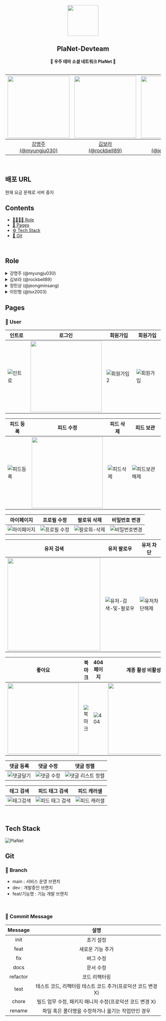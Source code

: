 <div align="center">
  <img src="https://avatars.githubusercontent.com/u/130982389?s=200&v=4" width="100px" height="100px"/>
  <h2>PlaNet-Devteam</h2>
  <b>🚀 우주 테마 소셜 네트워크 PlaNet 🚀</b>
</div>
  <br/>
<div align="center">

| <img src="https://avatars.githubusercontent.com/u/96197310?v=4" width="200px" height="200px"> | <img src="https://avatars.githubusercontent.com/u/52031484?v=4" width="200px" height="200px"> | <img src="https://avatars.githubusercontent.com/u/101001956?v=4" width="200px" height="200px"> | <img src="https://avatars.githubusercontent.com/u/67294348?v=4" width="200px" height="200px"> |
| :-------------------------------------------------------------------------------------------: | :-------------------------------------------------------------------------------------------: | :--------------------------------------------------------------------------------------------: | :-------------------------------------------------------------------------------------------: |
|                   [강명주<br/>(@myungju030)](https://github.com/myungju030)                   |                   [김보라<br/>(@rockbell89)](https://github.com/rockbell89)                   |                 [정민상<br/>(@jeongminsang)](https://github.com/jeongminsang)                  |                      [이민형<br/>(@lsx2003)](https://github.com/lsx2003)                      |

</div>
<br/>

## 배포 URL
현재 요금 문제로 서버 중지

## Contents

- [👨‍👨‍👧‍👦 Role](#role)
- [📃 Pages](#pages)
- [⚙ Tech Stack](#tech-stack)
- [🔗 Git](#git)

<br/>

## Role

<details markdown="1">
  <summary>강명주 (@myungju030)</summary>
  <div>
    <ul>
      <li>공통 컴포넌트</li>
      - 공통으로 사용할 버튼, 모달창 구현
      <li>피드 페이지</li>
      - 피드 생성, 수정 기능 구현<br>
      - 피드 이미지 업로드 구현<br>
      - useMouseDrag 커스텀 훅을 통한 좌우 스크롤 기능 구현
      <li>README.md 작성</li>
    </ul>
  </div>
</details>

<details markdown="1">
  <summary>김보라 (@rockbell89)</summary>
  <div>
    <ul>
      <li> 레이아웃</li>
      - 로그인 상태여부에 따른 레이아웃 구분
      <li> 인트로 & 404 에러</li>
      - 인트로 화면 CSS 애니메이션 적용<br>
      - 404 에러페이지 CSS 애니메이션 적용
      <li> 회원가입 & 로그인</li>
      - 회원가입 및 로그인 기능 구현 <br>
      - useForm 커스텀 훅을 통한 폼 데이터 상태 관리<br>
      - 로그인 시 recoil 및 cookie를 통한 유저정보 상태 관리
      <li> 프로필 페이지</li>
      - 프로필 정보 및 유저별 피드 목록 구현 <br>
      - 프로필 수정 기능 구현<br>
      - 프로필 이미지 업로드  기능 구현
      <li> 기타</li>
      - useInfinityScroll 커스텀 훅 리팩토링 <br>
      - 서버 유저정보 수정 구현<br>
      - 서버 피드 CRUD  구현
    </ul>
  </div>
</details>

<details markdown="1">
  <summary>정민상 (@jeongminsang)</summary>
  <div>
   <ul>
      <li> 피드 페이지</li>
      - SSR 을 활용한 첫 피드 데이터 페칭<br>
      - 이미지 데이터의 갯수에 따라서 피드에 출력되는 방식 변경<br>
      - 피드 폼 구성<br>
      - 피드 스크롤 위치 저장 기능 구현<br>
      - MSW 로 피드 mock data 활용
      <li> useInfiniteQuery를 활용한 무한 스크롤</li>
      - 맨 아래로 스크롤을 이동하면 로딩 스피너가 동작하고 React-Query가 서버에 요청<br>
      - 첫번째 데이터는 SSR을 통해 데이터를 미리 가져오고 무한스크롤은 두번째 데이터부터 순차적으로 가져옴<br>
      - 만약 서버에 데이터가 더 없다면? 더 이상 요청을 보내지 않고 중단
      <li> 이미지 캐러셀</li>
      - 이미지를 클릭하면 모달창이 켜지고 해당 이미지를 자세하게 볼 수 있음<br>
      - 이미지가 여러장일 때 이미지를 드래그하면 다음 이미지로 슬라이드
      <li> 스크롤 동작에 따라 동적으로 하단바 출력 방식 리팩토링</li>
      <li> dayjs 날짜 데이터 가공</li>
    </ul>
  </div>
</details>

<details markdown="1">
  <summary>이민형 (@lsx2003)</summary>
  <div>
   <ul>
      <li>프로젝트 초기설정</li>
      <li>AWS S3 버킷 이미지 업로드 구현</li>
    </ul>
  </div>
</details>

## Pages

### 🚀 User
| 인트로 | 로그인 | 회원가입 | 회원가입 |
| --- | --- | --- | --- |
| ![인트로](https://github.com/PlaNet-Devteam/sns-project-client/assets/52031484/a7adf6ef-9214-4fe9-9c6e-317b4d285c63) | <img src="https://github.com/PlaNet-Devteam/sns-project-client/assets/52031484/ee83323a-5201-4fb4-92f2-908961f49f01" width=230 /> | ![회원가입2](https://github.com/PlaNet-Devteam/sns-project-client/assets/52031484/4d9548a2-5254-41d9-99d9-95920f2a0986) | ![회원가입](https://github.com/PlaNet-Devteam/sns-project-client/assets/52031484/2af3e108-e2df-4ac2-bbe7-d26a3cd87629) |

| 피드 등록 | 피드 수정 | 피드 삭제 | 피드 보관 |
| --- | --- | --- | --- |
| ![피드등록](https://github.com/PlaNet-Devteam/sns-project-client/assets/52031484/7d330323-3f1b-4883-9ebd-e4f53298753d) | <img src="https://github.com/PlaNet-Devteam/sns-project-client/assets/52031484/0efde681-9f31-4ce3-87c0-c27378fb3254" width=230 /> | ![피드삭제](https://github.com/PlaNet-Devteam/sns-project-client/assets/52031484/a9d4f14e-a3bb-461d-ab1c-570173c05e76) | ![피드보관해제](https://github.com/PlaNet-Devteam/sns-project-client/assets/52031484/cab23a50-1b8b-4829-9e51-358bce382920) |

| 마이페이지 | 프로필 수정 | 팔로워 삭제 | 비밀번호 변경 |
| --- | --- | --- | --- |
| ![마이페이지](https://github.com/PlaNet-Devteam/sns-project-client/assets/52031484/ed2f4b44-66f6-4ee5-bca4-bd593c45a648) | ![프로필 수정](https://github.com/PlaNet-Devteam/sns-project-client/assets/52031484/4c9955f4-99b9-482f-96e3-d8c3df522251) | ![팔로워-삭제](https://github.com/PlaNet-Devteam/sns-project-client/assets/52031484/8f94793f-4c7e-4b6a-861a-6bbd41f4f9e1) | ![비밀번호변경](https://github.com/PlaNet-Devteam/sns-project-client/assets/52031484/6fae0c65-a880-478d-b5a4-7e998b9eb0c1) | 

| 유저 검색 | 유저 팔로우 | 유저 차단 |
| --- | --- | --- |
| <img src="https://github.com/PlaNet-Devteam/sns-project-client/assets/52031484/95199c1f-4eb1-45dd-8912-3f6d496bac48" width=300 /> | ![유저-검색-및-팔로우](https://github.com/PlaNet-Devteam/sns-project-client/assets/52031484/5c776654-fe58-4346-bdec-03484675fc76) | ![유저차단해제](https://github.com/PlaNet-Devteam/sns-project-client/assets/52031484/2ee75d8e-eab7-4298-9b99-766037687974) |

| 좋아요 | 북마크 | 404 페이지 | 계종 활성 비활성 | 
| --- | --- | --- | --- |
| <img src="https://github.com/PlaNet-Devteam/sns-project-client/assets/52031484/d295a3ce-0d75-41df-9899-8ff9bd1bb41f" width=230 /> | ![북마크](https://github.com/PlaNet-Devteam/sns-project-client/assets/52031484/712cf4c7-c05c-4b8f-a569-f37c35ca6fd7) | ![404](https://github.com/PlaNet-Devteam/sns-project-client/assets/52031484/96fc2843-6c95-41fa-b2d0-05439196c11b) | <img src="https://github.com/PlaNet-Devteam/sns-project-client/assets/52031484/f9fbb591-60d5-4a5d-9f55-5486e629c715" width=230 /> |

| 댓글 등록 | 댓글 수정 | 댓글 정렬 |
| --- | --- | --- |
| ![댓글달기](https://github.com/PlaNet-Devteam/sns-project-client/assets/52031484/0f7e4ea4-5eef-4d5b-a8bb-9b03e02fe2e8) | ![댓글 수정](https://github.com/PlaNet-Devteam/sns-project-client/assets/52031484/5fefcc90-8a1b-4c99-b36e-f08e595f1236) | ![댓글 리스트 정렬](https://github.com/PlaNet-Devteam/sns-project-client/assets/52031484/8fbb5d31-b9a6-414a-941c-12795f3a56f4) |

| 태그 검색 | 피드 태그 검색 | 피드 캐러샐 |
| --- | --- | --- |
| ![태그검색](https://github.com/PlaNet-Devteam/sns-project-client/assets/52031484/6607560c-4123-4ee4-8fd2-970c2c7f29fe) | ![피드 태그 검색](https://github.com/PlaNet-Devteam/sns-project-client/assets/52031484/c962040f-72b2-4bf2-875a-511815e11049) | ![피드 캐러샐](https://github.com/PlaNet-Devteam/sns-project-client/assets/52031484/5ea81f87-268c-43bb-959d-e2978e41958e) |




<br/>

## Tech Stack

![PlaNet](https://github.com/PlaNet-Devteam/sns-project-client/assets/96197310/358b2921-6ccb-41c2-b857-ee072d96bc0c)

## Git

### 🌿 Branch

- main : 서비스 운영 브랜치
- dev : 개발중인 브랜치
- feat/기능명 : 기능 개발 브랜치

<br/>

### 💌 Commit Message

| Message  |                             설명                             |
| :------: | :----------------------------------------------------------: |
|   init   |                          초기 설정                           |
|   feat   |                       새로운 기능 추가                       |
|   fix    |                          버그 수정                           |
|   docs   |                          문서 수정                           |
| refactor |                        코드 리팩터링                         |
|   test   | 테스트 코드, 리팩터링 테스트 코드 추가(프로덕션 코드 변경 X) |
|  chore   |   빌드 업무 수정, 패키지 매니저 수정(프로덕션 코드 변경 X)   |
|  rename  |      파일 혹은 폴더명을 수정하거나 옮기는 작업만인 경우      |
